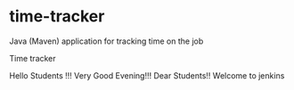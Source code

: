 # time-tracker
Java (Maven) application for tracking time on the job

Time tracker

Hello Students !!! Very Good Evening!!! Dear Students!! Welcome to jenkins

